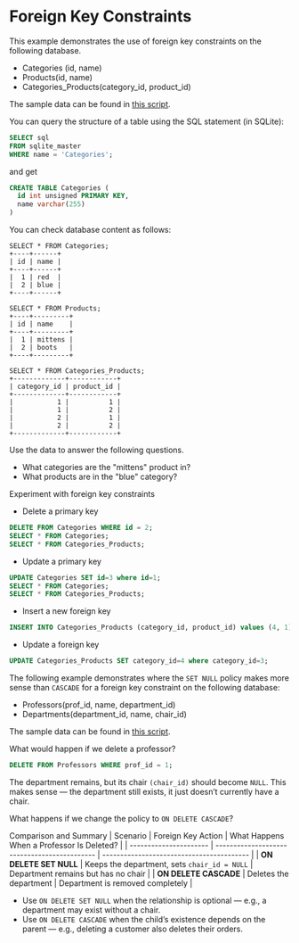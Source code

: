 # Foreign Key Constraints

This example demonstrates the use of foreign key constraints on the following database.

* Categories (id, name)
* Products(id, name)
* Categories_Products(category_id, product_id)

The sample data can be found in [this script](script.txt).

You can query the structure of a table using the SQL statement (in SQLite):
```sql
SELECT sql
FROM sqlite_master
WHERE name = 'Categories';
```
and get
```sql
CREATE TABLE Categories (
  id int unsigned PRIMARY KEY,
  name varchar(255)
)
```


You can check database content as follows:
```
SELECT * FROM Categories;
+----+------+
| id | name |
+----+------+
|  1 | red  |
|  2 | blue |
+----+------+

SELECT * FROM Products;
+----+---------+
| id | name    |
+----+---------+
|  1 | mittens |
|  2 | boots   |
+----+---------+

SELECT * FROM Categories_Products;
+-------------+------------+
| category_id | product_id |
+-------------+------------+
|           1 |          1 |
|           1 |          2 |
|           2 |          1 |
|           2 |          2 |
+-------------+------------+
```
Use the data to answer the following questions.
* What categories are the "mittens" product in?
* What products are in the "blue" category?

Experiment with foreign key constraints
* Delete  a primary key
```sql
DELETE FROM Categories WHERE id = 2;
SELECT * FROM Categories;
SELECT * FROM Categories_Products;
```
* Update a primary key
```sql
UPDATE Categories SET id=3 where id=1;
SELECT * FROM Categories;
SELECT * FROM Categories_Products;
```
* Insert a new foreign key
```sql
INSERT INTO Categories_Products (category_id, product_id) values (4, 1);
```
* Update a foreign key
```sql
UPDATE Categories_Products SET category_id=4 where category_id=3;
```

The following example demonstrates where the `SET NULL` policy makes more sense than `CASCADE` for a foreign key constraint on the following database:
* Professors(prof_id, name, department_id)
* Departments(department_id, name, chair_id)

The sample data can be found in [this script](script1.txt).

What would happen if we delete a professor?
```sql
DELETE FROM Professors WHERE prof_id = 1;
```

The department remains, but its chair `(chair_id)` should become `NULL`. This makes sense — the department still exists, it just doesn’t currently have a chair.

What happens if we change the policy to `ON DELETE CASCADE`?

Comparison and Summary
| Scenario               | Foreign Key Action                           | What Happens When a Professor Is Deleted? |
| ---------------------- | -------------------------------------------- | ----------------------------------------- |
| **ON DELETE SET NULL** | Keeps the department, sets `chair_id = NULL` | Department remains but has no chair       |
| **ON DELETE CASCADE**  | Deletes the department                       | Department is removed completely          |

* Use `ON DELETE SET NULL` when the relationship is optional — e.g., a department may exist without a chair.
* Use `ON DELETE CASCADE` when the child’s existence depends on the parent — e.g., deleting a customer also deletes their orders.